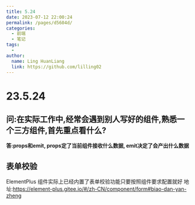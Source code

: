 ```yaml
---
title: 5.24
date: 2023-07-12 22:00:24
permalink: /pages/d5604d/
categories:
  - 前端
  - 笔记
tags:
  - 
author: 
  name: Ling HuanLiang
  link: https://github.com/lilling02
---
```


# 23.5.24

## 问:在实际工作中,经常会遇到别人写好的组件,熟悉一个三方组件,首先重点看什么?

**答:props和emit,
props定了当前组件接收什么数据,
emit决定了会产出什么数据**

## 表单校验

ElementPlus 组件实际上已经内置了表单校验功能只要按照组件要求配置就好
地址:<https://element-plus.gitee.io/#/zh-CN/component/form#biao-dan-yan-zheng>

